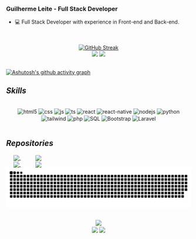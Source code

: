 ### Guilherme Leite - Full Stack Developer 
   
- 💻 Full Stack Developer with experience in Front-end and Back-end.
   
##

<div align="center">
   <a href="https://github.com/Leite23">
   <br />
   <a href="https://git.io/streak-stats"><img src="https://streak-stats.demolab.com?user=Leite23&theme=omni&date_format=j%2Fn%5B%2FY%5D&exclude_days=Sun%2CSat" alt="GitHub Streak" /></a>
      <br />
  <img height="165em" src="https://github-readme-stats.vercel.app/api?username=Leite23&show_icons=true&theme=omni&include_all_commits=true&count_private=true"/>
  <img height="165em" src="https://github-readme-stats.vercel.app/api/top-langs/?username=Leite23&layout=compact&langs_count=7&theme=omni"/>
</div>

<br />

[![Ashutosh's github activity graph](https://github-readme-activity-graph.vercel.app/graph?username=Leite23&bg_color=191621&color=ffdbf0&line=bebbbd&point=f4ddeb&area=true&hide_border=true)](https://github.com/ashutosh00710/github-readme-activity-graph)

##

## __*Skills*__ 
 
<div align="center" style="display: inline_block"> <br/>
  <img align="center" alt="html5" src="https://img.shields.io/badge/HTML5-E34F26?style=for-the-badge&logo=html5&logoColor=white" />
  <img align="center" alt="css" src="https://img.shields.io/badge/CSS3-1572B6?style=for-the-badge&logo=css3&logoColor=white" />
  <img align="center" alt="js" src="https://img.shields.io/badge/JavaScript-F7DF1E?style=for-the-badge&logo=javascript&logoColor=black" />
  <img align="center" alt="ts" src="https://img.shields.io/badge/TypeScript-007ACC?style=for-the-badge&logo=typescript&logoColor=white" />
  <img align="center" alt="react" src="https://img.shields.io/badge/React-20232A?style=for-the-badge&logo=react&logoColor=61DAFB" />
  <img align="center" alt="react-native" src="https://img.shields.io/badge/React_Native-20232A?style=for-the-badge&logo=react&logoColor=61DAFB" />
  <img align="center" alt="nodejs" src="https://img.shields.io/badge/Node.js-43853D?style=for-the-badge&logo=node.js&logoColor=white" />
  <img align="center" alt="python" src="https://img.shields.io/badge/Python-14354C?style=for-the-badge&logo=python&logoColor=white" />
  <img align="center" alt="tailwind" src="https://img.shields.io/badge/Tailwind_CSS-38B2AC?style=for-the-badge&logo=tailwind-css&logoColor=white" />
  <img align="center" alt="php" src="https://img.shields.io/badge/PHP-777BB4?style=for-the-badge&logo=php&logoColor=white" />
  <img align="center" alt="SQL" src="https://img.shields.io/badge/MySQL-00000F?style=for-the-badge&logo=mysql&logoColor=white"/>
  <img align="center" alt="Bootstrap" src="https://img.shields.io/badge/Bootstrap-563D7C?style=for-the-badge&logo=bootstrap&logoColor=white"/>
  <img align="center" alt="Laravel" src="https://img.shields.io/badge/Laravel-FF2D20?style=for-the-badge&logo=laravel&logoColor=white"/>
  
    
<br />
<br /> 
</kbd>
    </div>

## __*Repositories*__ 

<div style="display: inline_block">
<a style="margin: 10px 20px" href="https://github.com/Leite23/Js-Project">
  <img align="center" src="https://github-readme-stats.vercel.app/api/pin/?username=Leite23&repo=Js-Project&theme=omni" />
</a>
  
<a style="margin: 10px 20px" href="https://github.com/Leite23/Form-React">
  <img align="center" src="https://github-readme-stats.vercel.app/api/pin/?username=Leite23&repo=Form-React&theme=omni" />
  
</a>
  
 <div style="display: inline_block">
 <a style="margin: 10px 20px" href="https://github.com/Leite23/User-Home-Form">
    <img align="center" src="https://github-readme-stats.vercel.app/api/pin/?username=Leite23&repo=User-Home-Form&theme=omni" />
   
   <a style="margin: 10px 20px" href="https://github.com/Leite23/Blues">
    <img align="center" src="https://github-readme-stats.vercel.app/api/pin/?username=Leite23&repo=Blues&theme=omni" />

  </a>


<picture>
  <source media="(prefers-color-scheme: dark)" srcset="https://raw.githubusercontent.com/Leite23/Leite23/output/github-contribution-grid-snake-dark.svg">
  <source media="(prefers-color-scheme: light)" srcset="https://raw.githubusercontent.com/Leite23/Leite23/output/github-contribution-grid-snake.svg">
  <img alt="github contribution grid snake animation" src="https://raw.githubusercontent.com/Leite23/Leite23/output/github-contribution-grid-snake.svg">
</picture>



 ##
<div align="center">

  <a href="https://instagram.com/__leite_" target="_blank"><img src="https://img.shields.io/badge/-Instagram-%23E4405F?style=for-the-badge&logo=instagram&logoColor=white" target="_blank"></a> <br/>
    <a href="https://www.linkedin.com/in/guilherme-leite-0147a0248/" target="_blank"><img src="https://img.shields.io/badge/-LinkedIn-%230077B5?style=for-the-badge&logo=linkedin&logoColor=white" target="_blank"></a> 
  <a href = "mailto:guiroleite@gmail.com"><img src="https://img.shields.io/badge/-Gmail-ff0000?style=for-the-badge&logo=gmail&logoColor=white" target="_blank"></a> <br/>

